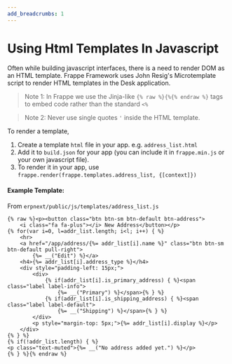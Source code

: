 ```yaml
---
add_breadcrumbs: 1
---
```

# Using Html Templates In Javascript

Often while building javascript interfaces, there is a need to render DOM as an HTML template. Frappe Framework uses John Resig's Microtemplate script to render HTML templates in the Desk application.

> Note 1: In Frappe we use the Jinja-like `{% raw %}{%{% endraw %}` tags to embed code rather than the standard `<%`

> Note 2: Never use single quotes `'` inside the HTML template.

To render a template,

1. Create a template `html` file in your app. e.g. `address_list.html`
1. Add it to `build.json` for your app (you can include it in `frappe.min.js` or your own javascript file).
1. To render it in your app, use `frappe.render(frappe.templates.address_list, {[context]})`

#### Example Template:

From `erpnext/public/js/templates/address_list.js`

	{% raw %}<p><button class="btn btn-sm btn-default btn-address">
	    <i class="fa fa-plus"></i> New Address</button></p>
	{% for(var i=0, l=addr_list.length; i<l; i++) { %}
	    <hr>
	    <a href="/app/address/{%= addr_list[i].name %}" class="btn btn-sm btn-default pull-right">
	        {%= __("Edit") %}</a>
	    <h4>{%= addr_list[i].address_type %}</h4>
	    <div style="padding-left: 15px;">
	        <div>
        	    {% if(addr_list[i].is_primary_address) { %}<span class="label label-info">
	                {%= __("Primary") %}</span>{% } %}
	            {% if(addr_list[i].is_shipping_address) { %}<span class="label label-default">
        	        {%= __("Shipping") %}</span>{% } %}
	        </div>
	        <p style="margin-top: 5px;">{%= addr_list[i].display %}</p>
	    </div>
	{% } %}
	{% if(!addr_list.length) { %}
	<p class="text-muted">{%= __("No address added yet.") %}</p>
	{% } %}{% endraw %}




<!-- markdown -->
